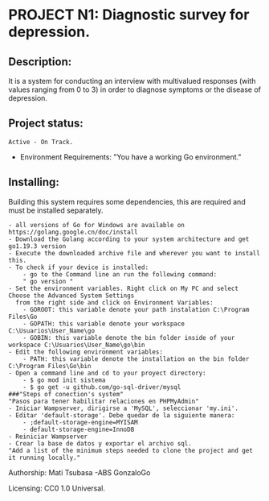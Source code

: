 # PROJECT N1: Diagnostic survey for depression.

## Description: 
It is a system for conducting an interview with multivalued responses
(with values ranging from 0 to 3) in order to diagnose symptoms or the disease of depression.

## Project status: 
	Active - On Track.

- Environment Requirements:
	"You have a working Go environment."

## Installing:

Building this system requires some dependencies, this are required and must be installed separately.

	- all versions of Go for Windows are available on https://golang.google.cn/doc/install
	- Download the Golang according to your system architecture and get go1.19.3 version 
	- Execute the downloaded archive file and wherever you want to install this.
	- To check if your device is installed:
		- go to the Command line an run the following command: 
		" go version "
 	- Set the environment variables. Right click on My PC and select Choose the Advanced System Settings
	  from the right side and click on Environment Variables:
		- GOROOT: this variable denote your path instalation C:\Program Files\Go 
		- GOPATH: this variable denote your workspace C:\Usuarios\User_Name\go 
		- GOBIN: this variable denote the bin folder inside of your workspace C:\Usuarios\User_Name\go\bin
	- Edit the following environment variables: 
		- PATH: this variable denote the installation on the bin folder C:\Program Files\Go\bin
	- Open a command line and cd to your proyect directory:
		- $ go mod init sistema
		- $ go get -u github.com/go-sql-driver/mysql 
	###"Steps of conection's system"	
	"Pasos para tener habilitar relaciones en PHPMyAdmin"
	- Iniciar Wampserver, dirigirse a 'MySQL', seleccionar 'my.ini'.
	- Editar 'default-storage'. Debe quedar de la siguiente manera:
		- ;default-storage-engine=MYISAM
		- default-storage-engine=InnoDB
	- Reiniciar Wampserver
	- Crear la base de datos y exportar el archivo sql.
	"Add a list of the minimum steps needed to clone the project and get it running locally."
	

Authorship:
	Mati
	Tsubasa
	-ABS
	GonzaloGo

Licensing:
	CC0 1.0 Universal.
